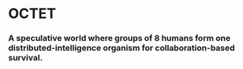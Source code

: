 # OCTET
### A speculative world where groups of 8 humans form one distributed-intelligence organism for collaboration-based survival.
